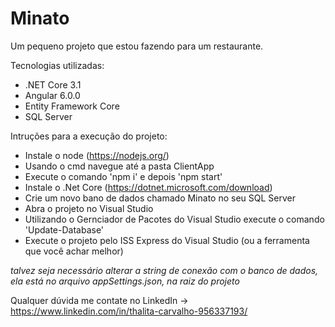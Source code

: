 # Minato

Um pequeno projeto que estou fazendo para um restaurante. 

Tecnologias utilizadas:
 - .NET Core 3.1
 - Angular 6.0.0
 - Entity Framework Core
 - SQL Server
 
 Intruções para a execução do projeto:
  - Instale o node (https://nodejs.org/)
  - Usando o cmd navegue até a pasta ClientApp
  - Execute o comando 'npm i' e depois 'npm start'
  - Instale o .Net Core (https://dotnet.microsoft.com/download)
  - Crie um novo bano de dados chamado Minato no seu SQL Server
  - Abra o projeto no Visual Studio
  - Utilizando o Gernciador de Pacotes do Visual Studio execute o comando 'Update-Database'
  - Execute o projeto pelo ISS Express do Visual Studio (ou a ferramenta que você achar melhor)
  
  *talvez seja necessário alterar a string de conexão com o banco de dados, ela está no arquivo appSettings.json, na raiz do projeto*
  
  Qualquer dúvida me contate no LinkedIn -> https://www.linkedin.com/in/thalita-carvalho-956337193/
